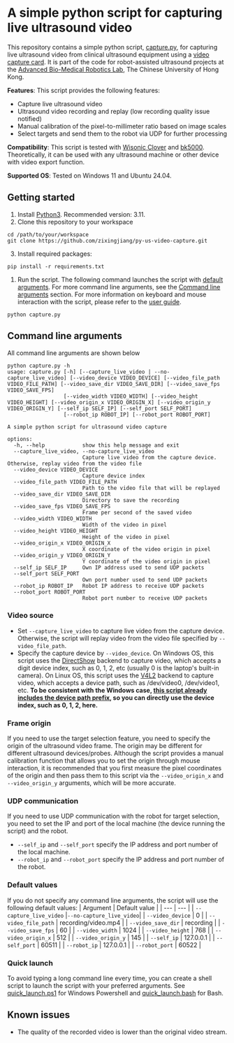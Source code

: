 # A simple python script for capturing live ultrasound video 

This repository contains a simple python script, [capture.py](https://github.com/zixingjiang/py-us-video-capture/blob/main/capture.py), for capturing live ultrasound video from clinical ultrasound equipment using a [video capture card](https://www.amazon.com/UGREEN-Recording-Streaming-Teaching-Conference/dp/B0BGMYPBF4/ref=asc_df_B0BGMYPBF4/?tag=hkgoshpadde-20&linkCode=df0&hvadid=680049709844&hvpos=&hvnetw=g&hvrand=2027351292518295012&hvpone=&hvptwo=&hvqmt=&hvdev=c&hvdvcmdl=&hvlocint=&hvlocphy=9191495&hvtargid=pla-1943464770846&psc=1&language=en_US&mcid=6c4da96552333c2cb6d45d0a261ab674). It is part of the code for robot-assisted ultrasound projects at the [Advanced Bio-Medical Robotics Lab](https://research.surgery.cuhk.edu.hk/lizhengrobotics/), The Chinese University of Hong Kong.

 

**Features**: This script provides the following features:
- Capture live ultrasound video
- Ultrasound video recording and replay (low recording quality issue notified)
- Manual calibration of the pixel-to-millimeter ratio based on image scales  
- Select targets and send them to the robot via UDP for further processing

**Compatibility**: This script is tested with [Wisonic Clover](https://www.wisonic.com/en/list_26/189.html) and [bk5000](https://www.bkmedical.com/systems/bk5000/). Theoretically, it can be used with any ultrasound machine or other device with video export function.

**Supported OS**: Tested on Windows 11 and Ubuntu 24.04.

## Getting started 
1. Install [Python3](https://www.python.org/downloads/). Recommended version: 3.11. 
2. Clone this repository to your workspace
```
cd /path/to/your/workspace
git clone https://github.com/zixingjiang/py-us-video-capture.git
```
3. Install required packages:
```
pip install -r requirements.txt
```
1. Run the script. The following command launches the script with [default arguments](#default-values). For more command line arguments, see the [Command line arguments](#command-line-arguments) section. For more information on keyboard and mouse interaction with the script, please refer to the [user guide](https://github.com/zixingjiang/py-us-video-capture/blob/main/doc/user_guide.md).
```
python capture.py
```
## Command line arguments
All command line arguments are shown below
```
python capture.py -h
usage: capture.py [-h] [--capture_live_video | --no-capture_live_video] [--video_device VIDEO_DEVICE] [--video_file_path VIDEO_FILE_PATH] [--video_save_dir VIDEO_SAVE_DIR] [--video_save_fps VIDEO_SAVE_FPS]
                  [--video_width VIDEO_WIDTH] [--video_height VIDEO_HEIGHT] [--video_origin_x VIDEO_ORIGIN_X] [--video_origin_y VIDEO_ORIGIN_Y] [--self_ip SELF_IP] [--self_port SELF_PORT]
                  [--robot_ip ROBOT_IP] [--robot_port ROBOT_PORT]

A simple python script for ultrasound video capture

options:
  -h, --help            show this help message and exit
  --capture_live_video, --no-capture_live_video
                        Capture live video from the capture device. Otherwise, replay video from the video file
  --video_device VIDEO_DEVICE
                        Capture device index
  --video_file_path VIDEO_FILE_PATH
                        Path to the video file that will be replayed
  --video_save_dir VIDEO_SAVE_DIR
                        Directory to save the recording
  --video_save_fps VIDEO_SAVE_FPS
                        Frame per second of the saved video
  --video_width VIDEO_WIDTH
                        Width of the video in pixel
  --video_height VIDEO_HEIGHT
                        Height of the video in pixel
  --video_origin_x VIDEO_ORIGIN_X
                        X coordinate of the video origin in pixel
  --video_origin_y VIDEO_ORIGIN_Y
                        Y coordinate of the video origin in pixel
  --self_ip SELF_IP     Own IP address used to send UDP packets
  --self_port SELF_PORT
                        Own port number used to send UDP packets
  --robot_ip ROBOT_IP   Robot IP address to receive UDP packets
  --robot_port ROBOT_PORT
                        Robot port number to receive UDP packets
```

### Video source
- Set ```--capture_live_video``` to capture live video from the capture device. Otherwise, the script will replay video from the video file specified by ```--video_file_path```.
- Specify the capture device by ```--video_device```. On Windows OS, this script uses the [DirectShow](https://learn.microsoft.com/en-us/windows/win32/directshow/directshow) backend to capture video, which accepts a digit device index, such as 0, 1, 2, etc (usually 0 is the laptop's built-in camera). On Linux OS, this script uses the [V4L2](https://en.wikipedia.org/wiki/Video4Linux) backend to capture video, which accepts a device path, such as /dev/video0, /dev/video1, etc. **To be consistent with the Windows case, [this script already includes the device path prefix](https://github.com/zixingjiang/py-us-video-capture/blob/main/capture.py#L27), so you can directly use the device index, such as 0, 1, 2, here.**


### Frame origin
If you need to use the target selection feature, you need to specify the origin of the ultrasound video frame. The origin may be different for different ultrasound devices/probes. Although the script provides a manual calibration function that allows you to set the origin through mouse interaction, it is recommended that you first measure the pixel coordinates of the origin and then pass them to this script via the `--video_origin_x` and `--video_origin_y` arguments, which will be more accurate.

### UDP communication
If you need to use UDP communication with the robot for target selection, you need to set the IP and port of the local machine (the device running the script) and the robot.
- `--self_ip` and `--self_port` specify the IP address and port number of the local machine.
- `--robot_ip` and `--robot_port` specify the IP address and port number of the robot.

### Default values
If you do not specify any command line arguments, the script will use the following default values:
| Argument | Default value |
| --- | --- |
| `--capture_live_video` |`--no-capture_live_video`|
| `--video_device` | 0 |
| `--video_file_path` | recording/video.mp4 |
| `--video_save_dir` | recording |
| `--video_save_fps` | 60 |
| `--video_width` | 1024 |
| `--video_height` | 768 |
| `--video_origin_x` | 512 |
| `--video_origin_y` | 145 |
| `--self_ip` | 127.0.0.1 |
| `--self_port` | 60511 |
| `--robot_ip` | 127.0.0.1 |
| `--robot_port` | 60522 |


### Quick launch
To avoid typing a long command line every time, you can create a shell script to launch the script with your preferred arguments. See [quick_launch.ps1](https://github.com/zixingjiang/py-us-video-capture/blob/main/quick_launch.ps1) for Windows Powershell and [quick_launch.bash](https://github.com/zixingjiang/py-us-video-capture/blob/main/quick_launch.bash) for Bash.


## Known issues
- The quality of the recorded video is lower than the original video stream.